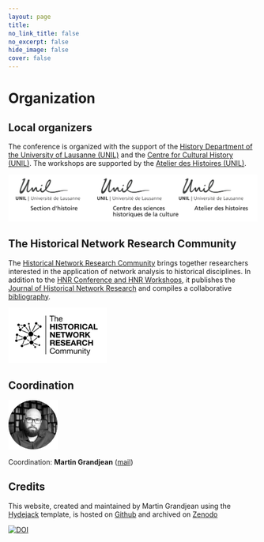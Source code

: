 ```yaml
---
layout: page
title: 
no_link_title: false 
no_excerpt: false 
hide_image: false
cover: false
---
```


# Organization

## Local organizers
The conference is organized with the support of the [History Department of the University of Lausanne (UNIL)](https://unil.ch/hist/home.html) and the [Centre for Cultural History (UNIL)](https://www.unil.ch/shc/home.html). The workshops are supported by the [Atelier des Histoires (UNIL)](https://www.unil.ch/atelier-des-histoires/fr/home.html).

<a href="https://unil.ch/hist/home.html"><img src="https://raw.githubusercontent.com/historicalnetworkresearch/lausanne/master/img/unil_logos.png" style="width:600px"></a>

## The Historical Network Research Community
The [Historical Network Research Community](https://historicalnetworkresearch.org/) brings together researchers interested in the application of network analysis to historical disciplines. In addition to the [HNR Conference and HNR Workshops](https://historicalnetworkresearch.org/hnr-events/), it publishes the [Journal of Historical Network Research](https://jhnr.uni.lu/index.php/jhnr/index) and compiles a collaborative [bibliography](https://historicalnetworkresearch.org/bibliography/).

<a href="https://historicalnetworkresearch.org/"><img src="https://raw.githubusercontent.com/historicalnetworkresearch/lausanne/master/img/hnr_logo_vector.png" style="width:200px"></a>

## Coordination

<a href="http://www.martingrandjean.ch"><img src="https://raw.githubusercontent.com/historicalnetworkresearch/lausanne/master/img/martingrandjean.png" style="width:100px"></a> 

Coordination: **Martin Grandjean** ([mail](mailto:martin.grandjean@unil.ch))

## Credits

This website, created and maintained by Martin Grandjean using the [Hydejack](https://hydejack.com/) template, is hosted on [Github](https://github.com/historicalnetworkresearch/lausanne) and archived on [Zenodo](https://doi.org/10.5281/zenodo.10084450) 

<a href="https://doi.org/10.5281/zenodo.10084449"><img src="https://zenodo.org/badge/DOI/10.5281/zenodo.10084449.svg" alt="DOI"></a>
